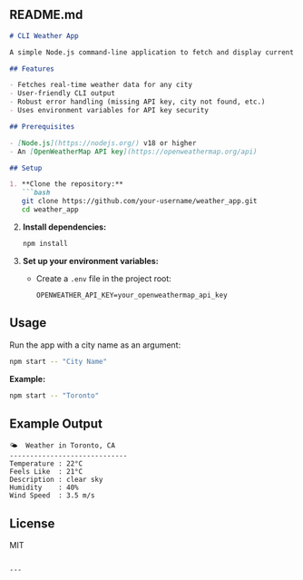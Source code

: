 ## README.md

```markdown
# CLI Weather App

A simple Node.js command-line application to fetch and display current weather information for any city using the OpenWeatherMap API.

## Features

- Fetches real-time weather data for any city
- User-friendly CLI output
- Robust error handling (missing API key, city not found, etc.)
- Uses environment variables for API key security

## Prerequisites

- [Node.js](https://nodejs.org/) v18 or higher
- An [OpenWeatherMap API key](https://openweathermap.org/api)

## Setup

1. **Clone the repository:**
   ```bash
   git clone https://github.com/your-username/weather_app.git
   cd weather_app
   ```

2. **Install dependencies:**
   ```bash
   npm install
   ```

3. **Set up your environment variables:**
   - Create a `.env` file in the project root:
     ```
     OPENWEATHER_API_KEY=your_openweathermap_api_key
     ```

## Usage

Run the app with a city name as an argument:

```bash
npm start -- "City Name"
```

**Example:**
```bash
npm start -- "Toronto"
```

## Example Output

```
🌤️  Weather in Toronto, CA
-----------------------------
Temperature : 22°C
Feels Like  : 21°C
Description : clear sky
Humidity    : 40%
Wind Speed  : 3.5 m/s
```

## License

MIT
```

---